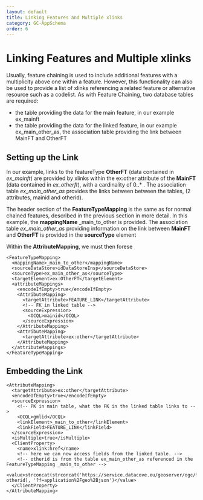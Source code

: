 ```yaml
---
layout: default
title: Linking Features and Multiple xlinks
category: GC-AppSchema
order: 6
---
```


# Linking Features and Multiple xlinks

Usually, feature chaining is used to include additional features with a multiplicity above one within a feature. However, this functionality can also be used to provide a list of xlinks referencing a related feature or alternative resource such as a codelist. As with Feature Chaining, two database tables are required:
* the table providing the data for the main feature, in our example ex_mainft
* the table providing the data for the linked feature, in our example ex_main_other_as, the association table providing the link between MainFT and OtherFT

## Setting up the Link


In our example, links to the featureType **OtherFT** (data contained in *ex_mainft*) are provided by xlinks within the ex:other attribute of the **MainFT** (data contained in *ex_otherft*), with a cardinality of 0..* . The association table *ex_main_other_as* provides the links between between the tables, (2 attributes, mainid and otherid).

The header section of the **FeatureTypeMapping** is the same as for normal chained features, described in the previous section in more detail. In this example, the **mappingName** _main_to_other is provided. The association table *ex_main_other_as* providing information on the link between **MainFT** and **OtherFT** is provided in the **sourceType** element

Within the **AttributeMapping**, we must then forese

```
<FeatureTypeMapping>
  <mappingName>_main_to_other</mappingName>
  <sourceDataStore>idDataStoreInsp</sourceDataStore>
  <sourceType>ex_main_other_as</sourceType>
  <targetElement>ex:OtherFT</targetElement>
  <attributeMappings>
	<encodeIfEmpty>true</encodeIfEmpty>
	<AttributeMapping>
	  <targetAttribute>FEATURE_LINK</targetAttribute>
	  <!-- FK in linked table -->
	  <sourceExpression>
		<OCQL>mainid</OCQL>
	  </sourceExpression>
	</AttributeMapping>
	<AttributeMapping>
	  <targetAttribute>ex:other</targetAttribute>
	</AttributeMapping>
  </attributeMappings>
</FeatureTypeMapping>	
```

## Embedding the Link

```
<AttributeMapping>
  <targetAttribute>ex:other</targetAttribute>
  <encodeIfEmpty>true</encodeIfEmpty>
  <sourceExpression>
    <!-- PK in main table, what the FK in the linked table links to -->
    <OCQL>gmlid</OCQL>
    <linkElement>_main_to_other</linkElement>
    <linkField>FEATURE_LINK</linkField>
  </sourceExpression>
  <isMultiple>true</isMultiple>
  <ClientProperty>
    <name>xlink:href</name>
    <!-- here we can now access fields from the linked table. -->
    <!-- otherid is from the table ex_main_other_as referenced in the FeatureTypeMapping _main_to_other -->
    <value>strconcat(strconcat('https://service.datacove.eu/geoserver/ogc/features/collections/ex:OtherFT/items/', otherid), '?f=application%2Fgeo%2Bjson')</value>
  </ClientProperty>
</AttributeMapping>					
```
